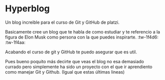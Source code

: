 # Hyperblog
Un blog increible para el curso de Git y GitHub de platzi.

Basicamente cree un blog que te habla de como estudiar y te referencio a la figura de Elon Musk como persona con la que puedes inspirarte.
:tw-1f4d6: :tw-1f4aa:   

Acabando el curso de git y GitHub te puedo asegurar que es util. 

Pues bueno poquito más decirte que veas el blog no esa demasiado currado pero simplemente ha sido un proyecto con el que ir aprendiento como manejar Git y Github. (Igual que estas últimas lineas)